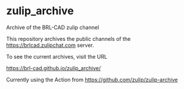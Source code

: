 # zulip_archive
Archive of the BRL-CAD zulip channel

This repository archives the public channels of the
https://brlcad.zulipchat.com server.

To see the current archives, visit the URL

https://brl-cad.github.io/zulip_archive/


Currently using the Action from https://github.com/zulip/zulip-archive
